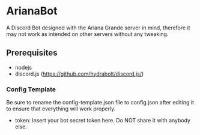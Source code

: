 # ArianaBot

A Discord Bot designed with the Ariana Grande server in mind, therefore it may not work as intended on other servers without any tweaking.

## Prerequisites

* nodejs
* discord.js (https://github.com/hydrabolt/discord.js/)

### Config Template
Be sure to rename the config-template.json file to config.json after editing it to ensure that everything will work properly.

* token: Insert your bot secret token here. Do NOT share it with anybody else.